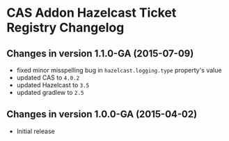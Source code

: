 CAS Addon Hazelcast Ticket Registry Changelog
==============================================

Changes in version 1.1.0-GA (2015-07-09)
----------------------------------------

* fixed minor misspelling bug in `hazelcast.logging.type` property's value
* updated CAS to `4.0.2`
* updated Hazelcast to `3.5`
* updated gradlew to `2.5`


Changes in version 1.0.0-GA (2015-04-02)
----------------------------------------

* Initial release
